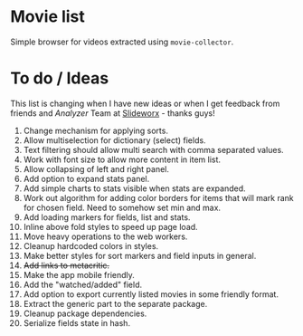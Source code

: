# Movie list
Simple browser for videos extracted using `movie-collector`.

# To do / Ideas
This list is changing when I have new ideas or when I get feedback from friends and _Analyzer_ Team at [Slideworx](https://slideworx.com) - thanks guys!

1. Change mechanism for applying sorts.
2. Allow multiselection for dictionary (select) fields.
3. Text filtering should allow multi search with comma separated values.
4. Work with font size to allow more content in item list.
5. Allow collapsing of left and right panel.
6. Add option to expand stats panel.
7. Add simple charts to stats visible when stats are expanded.
8. Work out algorithm for adding color borders for items that will mark rank for chosen field. Need to somehow set min and max.
9. Add loading markers for fields, list and stats.
10. Inline above fold styles to speed up page load.
11. Move heavy operations to the web workers.
12. Cleanup hardcoded colors in styles.
13. Make better styles for sort markers and field inputs in general.
14. ~~Add links to metacritic.~~
15. Make the app mobile friendly.
16. Add the "watched/added" field.
17. Add option to export currently listed movies in some friendly format.
18. Extract the generic part to the separate package.
19. Cleanup package dependencies.
20. Serialize fields state in hash.
